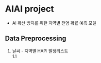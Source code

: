 # AIAI project
- AI 확산 방지를 위한 지역별 전염 확률 예측 모델

## Data Preprocessing
1. 날씨 - 지역별 HAPI 발생리스트
<br> 1.1 
